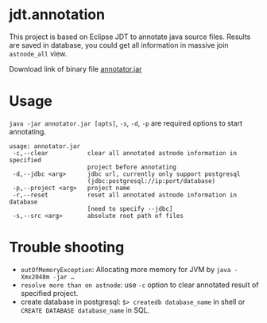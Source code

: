 jdt.annotation
==============
This project is based on Eclipse JDT to annotate java source files. Results are saved in database, you could get all information in massive join `astnode_all` view.

Download link of binary file [annotator.jar](https://dl.dropboxusercontent.com/u/15553400/annotator.jar)

# Usage
`java -jar annotator.jar [opts]`, `-s`, `-d`, `-p` are required options to start annotating.

```
usage: annotator.jar
 -c,--clear           clear all annotated astnode information in specified
                      project before annotating
 -d,--jdbc <arg>      jdbc url, currently only support postgresql
                      (jdbc:postgresql://ip:port/database)
 -p,--project <arg>   project name
 -r,--reset           reset all annotated astnode information in database
                      [need to specify --jdbc]
 -s,--src <arg>       absolute root path of files
```

# Trouble shooting

* `outOfMemoryException`: Allocating more memory for JVM by `java -Xmx2048m -jar …`
* `resolve more than on astnode`: use `-c` option to clear annotated result of specified project.
* create database in postgresql: `$> createdb database_name` in shell or `CREATE DATABASE database_name` in SQL.